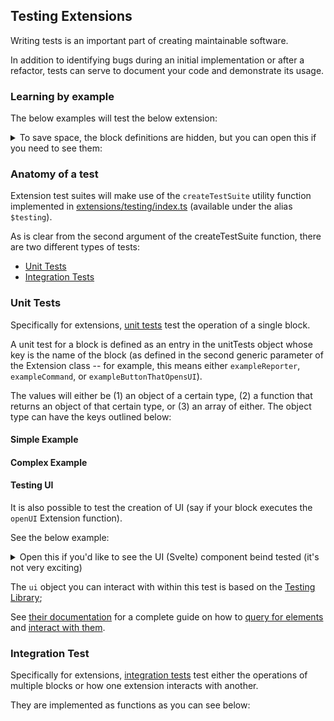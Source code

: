 [](order=1)
## Testing Extensions

Writing tests is an important part of creating maintainable software.

In addition to identifying bugs during an initial implementation or after a refactor, tests can serve to document your code and demonstrate its usage.

### Learning by example

The below examples will test the below extension:

[](./index.ts?export=defineExtension)

<details>
<summary>To save space, the block definitions are hidden, but you can open this if you need to see them:</summary>

[](./index.ts?export=defineBlocks)

</details>

### Anatomy of a test

Extension test suites will make use of the `createTestSuite` utility function implemented in [extensions/testing/index.ts]() (available under the alias `$testing`).

[](./index.test.ts?export=fileStructure)

As is clear from the second argument of the createTestSuite function, there are two different types of tests:
  - [Unit Tests](#unit-tests)
  - [Integration Tests](#unit-tests)

### Unit Tests

Specifically for extensions, [unit tests](https://en.wikipedia.org/wiki/Unit_testing) test the operation of a single block.

A unit test for a block is defined as an entry in the unitTests object whose key is the name of the block (as defined in the second generic parameter of the Extension class -- for example, this means either `exampleReporter`, `exampleCommand`, or `exampleButtonThatOpensUI`).

The values will either be (1) an object of a certain type, (2) a function that returns an object of that certain type, or (3) an array of either. The object type can have the keys outlined below:

#### Simple Example

[](./index.test.ts?export=simpleExample)

#### Complex Example

[](./index.test.ts?export=complexExample)

#### Testing UI

It is also possible to test the creation of UI (say if your block executes the `openUI` Extension function).

See the below example:

[](./index.test.ts?export=ui)

<details>
<summary>Open this if you'd like to see the UI (Svelte) component beind tested (it's not very exciting)</summary>

[](./Test.svelte)

</details>

The `ui` object you can interact with within this test is based on the [Testing Library](https://testing-library.com/);

See [their documentation](https://testing-library.com/docs/) for a complete guide on how to [query for elements](https://testing-library.com/docs/queries/about) and [interact with them](https://testing-library.com/docs/dom-testing-library/api-events).

### Integration Test

Specifically for extensions, [integration tests]() test either the operations of multiple blocks or how one extension interacts with another.

They are implemented as functions as you can see below:

[](./index.test.ts?export=integration)